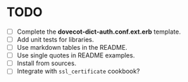 TODO
====

* [ ] Complete the **dovecot-dict-auth.conf.ext.erb** template.
* [ ] Add unit tests for libraries.
* [ ] Use markdown tables in the README.
* [ ] Use single quotes in README examples.
* [ ] Install from sources.
* [ ] Integrate with `ssl_certificate` cookbook?
